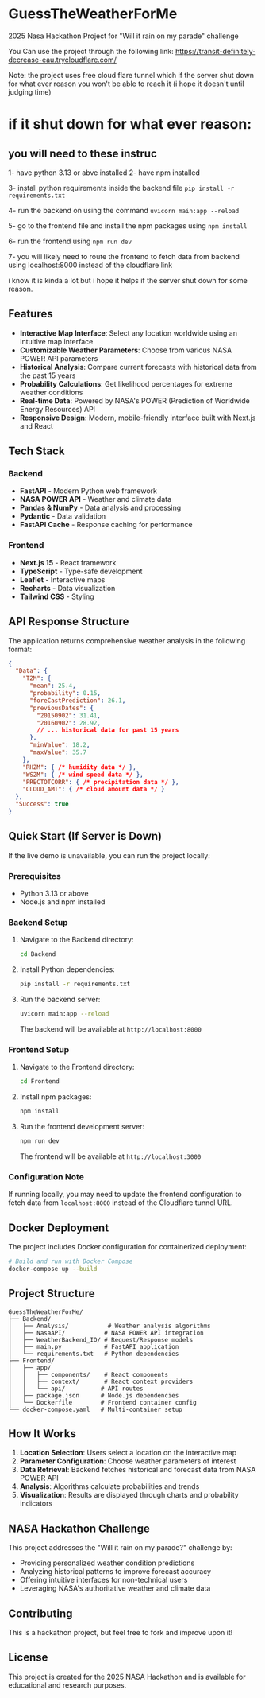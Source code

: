 # GuessTheWeatherForMe
2025 Nasa Hackathon Project for "Will it rain on my parade" challenge


You Can use the project through the following link:
https://transit-definitely-decrease-eau.trycloudflare.com/

Note: the project uses free cloud flare tunnel which if the server shut down for what ever reason you won't be able to reach it (i hope it doesn't until judging time) 


# if it shut down for what ever reason:
## you will need to these instruc

1- have python 3.13 or abve installed 
2- have npm installed

3- install python requirements inside the backend file 
```pip install -r requirements.txt```

4- run the backend on using the command 
```uvicorn main:app --reload```

5- go to the frontend file and install the npm packages using 
```npm install```

6- run the frontend using 
```npm run dev```

7- you will likely need to route the frontend to fetch data from backend using localhost:8000 instead of the cloudflare link

i know it is kinda a lot but i hope it helps if the server shut down for some reason.


## Features

- **Interactive Map Interface**: Select any location worldwide using an intuitive map interface
- **Customizable Weather Parameters**: Choose from various NASA POWER API parameters
- **Historical Analysis**: Compare current forecasts with historical data from the past 15 years
- **Probability Calculations**: Get likelihood percentages for extreme weather conditions
- **Real-time Data**: Powered by NASA's POWER (Prediction of Worldwide Energy Resources) API
- **Responsive Design**: Modern, mobile-friendly interface built with Next.js and React

## Tech Stack

### Backend
- **FastAPI** - Modern Python web framework
- **NASA POWER API** - Weather and climate data
- **Pandas & NumPy** - Data analysis and processing
- **Pydantic** - Data validation
- **FastAPI Cache** - Response caching for performance

### Frontend
- **Next.js 15** - React framework
- **TypeScript** - Type-safe development
- **Leaflet** - Interactive maps
- **Recharts** - Data visualization
- **Tailwind CSS** - Styling

## API Response Structure

The application returns comprehensive weather analysis in the following format:

```json
{
  "Data": {
    "T2M": {
      "mean": 25.4,
      "probability": 0.15,
      "foreCastPrediction": 26.1,
      "previousDates": {
        "20150902": 31.41,
        "20160902": 28.92,
        // ... historical data for past 15 years
      },
      "minValue": 18.2,
      "maxValue": 35.7
    },
    "RH2M": { /* humidity data */ },
    "WS2M": { /* wind speed data */ },
    "PRECTOTCORR": { /* precipitation data */ },
    "CLOUD_AMT": { /* cloud amount data */ }
  },
  "Success": true
}
```

## Quick Start (If Server is Down)

If the live demo is unavailable, you can run the project locally:

### Prerequisites
- Python 3.13 or above
- Node.js and npm installed

### Backend Setup
1. Navigate to the Backend directory:
   ```bash
   cd Backend
   ```

2. Install Python dependencies:
   ```bash
   pip install -r requirements.txt
   ```

3. Run the backend server:
   ```bash
   uvicorn main:app --reload
   ```
   The backend will be available at `http://localhost:8000`

### Frontend Setup
1. Navigate to the Frontend directory:
   ```bash
   cd Frontend
   ```

2. Install npm packages:
   ```bash
   npm install
   ```

3. Run the frontend development server:
   ```bash
   npm run dev
   ```
   The frontend will be available at `http://localhost:3000`

### Configuration Note
If running locally, you may need to update the frontend configuration to fetch data from `localhost:8000` instead of the Cloudflare tunnel URL.

## Docker Deployment

The project includes Docker configuration for containerized deployment:

```bash
# Build and run with Docker Compose
docker-compose up --build
```

## Project Structure

```
GuessTheWeatherForMe/
├── Backend/
│   ├── Analysis/           # Weather analysis algorithms
│   ├── NasaAPI/           # NASA POWER API integration
│   ├── WeatherBackend_IO/ # Request/Response models
│   ├── main.py            # FastAPI application
│   └── requirements.txt   # Python dependencies
├── Frontend/
│   ├── app/
│   │   ├── components/    # React components
│   │   ├── context/       # React context providers
│   │   └── api/          # API routes
│   ├── package.json      # Node.js dependencies
│   └── Dockerfile        # Frontend container config
└── docker-compose.yaml   # Multi-container setup
```

## How It Works

1. **Location Selection**: Users select a location on the interactive map
2. **Parameter Configuration**: Choose weather parameters of interest
3. **Data Retrieval**: Backend fetches historical and forecast data from NASA POWER API
4. **Analysis**: Algorithms calculate probabilities and trends
5. **Visualization**: Results are displayed through charts and probability indicators

## NASA Hackathon Challenge

This project addresses the "Will it rain on my parade?" challenge by:
- Providing personalized weather condition predictions
- Analyzing historical patterns to improve forecast accuracy
- Offering intuitive interfaces for non-technical users
- Leveraging NASA's authoritative weather and climate data

## Contributing

This is a hackathon project, but feel free to fork and improve upon it!

## License

This project is created for the 2025 NASA Hackathon and is available for educational and research purposes.

